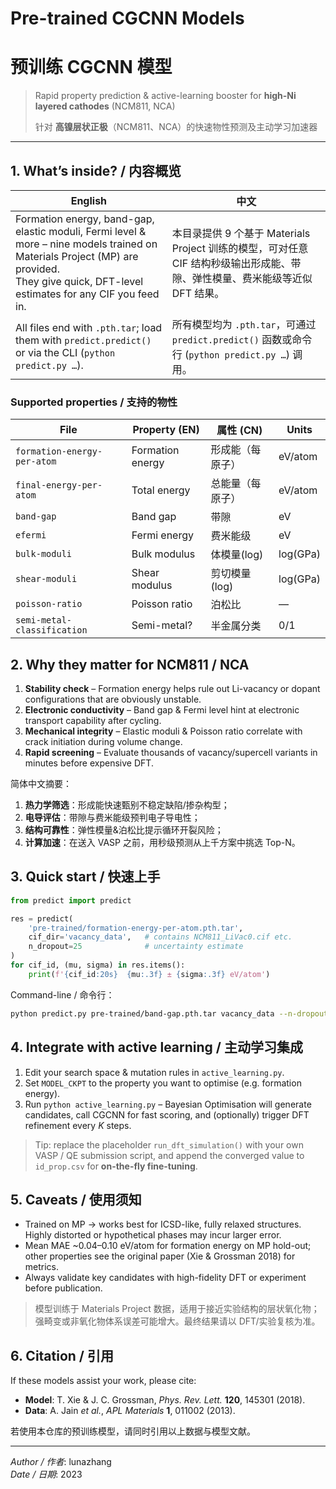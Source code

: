 # Pre-trained CGCNN Models  
# 预训练 CGCNN 模型

> Rapid property prediction & active-learning booster for **high-Ni layered cathodes** (NCM811, NCA)
> 
> 针对 **高镍层状正极**（NCM811、NCA）的快速物性预测及主动学习加速器

---

## 1. What’s inside? / 内容概览

English | 中文
--- | ---
Formation energy, band-gap, elastic moduli, Fermi level & more – nine models trained on Materials Project (MP) are provided.<br/>They give quick, DFT-level estimates for any CIF you feed in. | 本目录提供 9 个基于 Materials Project 训练的模型，可对任意 CIF 结构秒级输出形成能、带隙、弹性模量、费米能级等近似 DFT 结果。
All files end with `.pth.tar`; load them with `predict.predict()` or via the CLI (`python predict.py …`). | 所有模型均为 `.pth.tar`，可通过 `predict.predict()` 函数或命令行 (`python predict.py …`) 调用。


### Supported properties / 支持的物性

File | Property (EN) | 属性 (CN) | Units
---- | ------------- | --------- | -----
`formation-energy-per-atom` | Formation energy | 形成能（每原子） | eV/atom
`final-energy-per-atom`    | Total energy     | 总能量（每原子） | eV/atom
`band-gap`                 | Band gap         | 带隙            | eV
`efermi`                   | Fermi energy     | 费米能级         | eV
`bulk-moduli`              | Bulk modulus     | 体模量(log)     | log(GPa)
`shear-moduli`             | Shear modulus    | 剪切模量(log)   | log(GPa)
`poisson-ratio`            | Poisson ratio    | 泊松比           | —
`semi-metal-classification`| Semi-metal?      | 半金属分类       | 0/1

## 2. Why they matter for NCM811 / NCA

1. **Stability check** – Formation energy helps rule out Li-vacancy or dopant configurations that are obviously unstable.
2. **Electronic conductivity** – Band gap & Fermi level hint at electronic transport capability after cycling.
3. **Mechanical integrity** – Elastic moduli & Poisson ratio correlate with crack initiation during volume change.
4. **Rapid screening** – Evaluate thousands of vacancy/supercell variants in minutes before expensive DFT.

简体中文摘要：
1. **热力学筛选**：形成能快速甄别不稳定缺陷/掺杂构型；
2. **电导评估**：带隙与费米能级预判电子导电性；
3. **结构可靠性**：弹性模量&泊松比提示循环开裂风险；
4. **计算加速**：在送入 VASP 之前，用秒级预测从上千方案中挑选 Top-N。

## 3. Quick start / 快速上手

```python
from predict import predict

res = predict(
    'pre-trained/formation-energy-per-atom.pth.tar',
    cif_dir='vacancy_data',   # contains NCM811_LiVac0.cif etc.
    n_dropout=25              # uncertainty estimate
)
for cif_id, (mu, sigma) in res.items():
    print(f'{cif_id:20s}  {mu:.3f} ± {sigma:.3f} eV/atom')
```

Command-line / 命令行：
```bash
python predict.py pre-trained/band-gap.pth.tar vacancy_data --n-dropout 25
```

## 4. Integrate with active learning / 主动学习集成

1. Edit your search space & mutation rules in `active_learning.py`.
2. Set `MODEL_CKPT` to the property you want to optimise (e.g. formation energy).
3. Run `python active_learning.py` – Bayesian Optimisation will generate candidates, call CGCNN for fast scoring, and (optionally) trigger DFT refinement every *K* steps.

> Tip: replace the placeholder `run_dft_simulation()` with your own VASP / QE submission script, and append the converged value to `id_prop.csv` for **on-the-fly fine-tuning**.

## 5. Caveats / 使用须知

* Trained on MP → works best for ICSD-like, fully relaxed structures. Highly distorted or hypothetical phases may incur larger error.
* Mean MAE ~0.04–0.10 eV/atom for formation energy on MP hold-out; other properties see the original paper (Xie & Grossman 2018) for metrics.
* Always validate key candidates with high-fidelity DFT or experiment before publication.

> 模型训练于 Materials Project 数据，适用于接近实验结构的层状氧化物；强畸变或非氧化物体系误差可能增大。最终结果请以 DFT/实验复核为准。

## 6. Citation / 引用

If these models assist your work, please cite:

* **Model**: T. Xie & J. C. Grossman, *Phys. Rev. Lett.* **120**, 145301 (2018).
* **Data**: A. Jain *et al.*, *APL Materials* **1**, 011002 (2013).

若使用本仓库的预训练模型，请同时引用以上数据与模型文献。

---

*Author / 作者*: lunazhang  
*Date / 日期*: 2023

